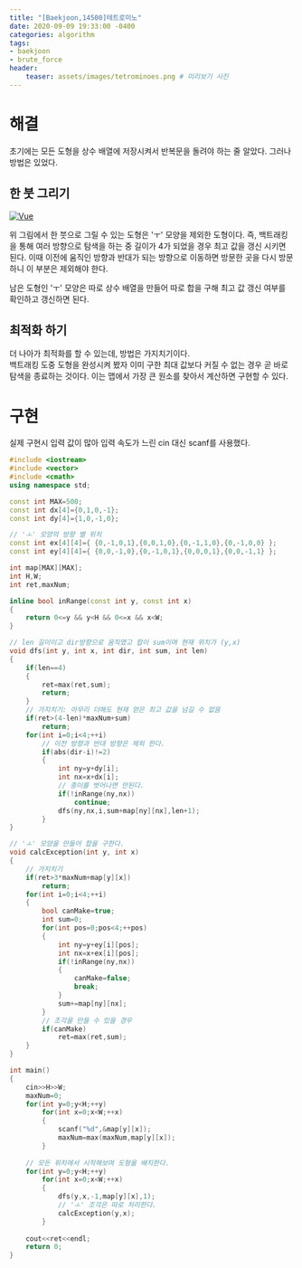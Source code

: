 ```yaml
---
title: "[Baekjoon,14500]테트로미노"
date: 2020-09-09 19:33:00 -0400
categories: algorithm 
tags:
- baekjoon 
- brute_force 
header:
    teaser: assets/images/tetrominoes.png # 미리보기 사진 
---
```


# 해결 
초기에는 모든 도형을 상수 배열에 저장시켜서 반복문을 돌려야 하는 줄 알았다. 그러나 방법은 있었다. 

## 한 붓 그리기 
[![Vue](https://onlinejudgeimages.s3-ap-northeast-1.amazonaws.com/problem/14500/1.png)](https://www.acmicpc.net/problem/14500) 

위 그림에서 한 붓으로 그릴 수 있는 도형은 'ㅜ' 모양을 제외한 도형이다. 
즉, 백트래킹을 통해 여러 방향으로 탐색을 하는 중 길이가 4가 되었을 경우 최고 값을 갱신 시키면 된다.
이때 이전에 움직인 방향과 반대가 되는 방향으로 이동하면 방문한 곳을 다시 방문하니 이 부분은 제외해야 한다. 

남은 도형인 'ㅜ' 모양은 따로 상수 배열을 만들어 따로 합을 구해 최고 값 갱신 여부를 확인하고 갱신하면 된다.

## 최적화 하기 
더 나아가 최적화를 할 수 있는데, 방법은 가지치기이다.  
백트래킹 도중 도형을 완성시켜 봤자 이미 구한 최대 값보다 커질 수 없는 경우 곧 바로 탐색을 종료하는 것이다. 
이는 맵에서 가장 큰 원소를 찾아서 계산하면 구현할 수 있다.  

# 구현 
실제 구현시 입력 값이 많아 입력 속도가 느린 cin 대신 scanf를 사용했다.
```cpp
#include <iostream>
#include <vector>
#include <cmath>
using namespace std;

const int MAX=500;
const int dx[4]={0,1,0,-1};
const int dy[4]={1,0,-1,0};

// 'ㅗ' 모양의 방향 별 위치
const int ex[4][4]={ {0,-1,0,1},{0,0,1,0},{0,-1,1,0},{0,-1,0,0} };
const int ey[4][4]={ {0,0,-1,0},{0,-1,0,1},{0,0,0,1},{0,0,-1,1} };

int map[MAX][MAX];
int H,W;
int ret,maxNum;

inline bool inRange(const int y, const int x)
{
    return 0<=y && y<H && 0<=x && x<W;
}

// len 길이이고 dir방향으로 움직였고 합이 sum이며 현재 위치가 (y,x)
void dfs(int y, int x, int dir, int sum, int len)
{
    if(len==4)
    {
        ret=max(ret,sum);
        return;
    }
    // 가지치기: 아무리 더해도 현재 얻은 최고 값을 넘길 수 없음
    if(ret>(4-len)*maxNum+sum)
        return;
    for(int i=0;i<4;++i)
        // 이전 방향과 반대 방향은 제외 한다.
        if(abs(dir-i)!=2)
        {
            int ny=y+dy[i];
            int nx=x+dx[i];
            // 종이를 벗어나면 안된다.
            if(!inRange(ny,nx))
                continue;
            dfs(ny,nx,i,sum+map[ny][nx],len+1);
        }
}

// 'ㅗ' 모양을 만들어 합을 구한다.
void calcException(int y, int x)
{
    // 가지치기
    if(ret>3*maxNum+map[y][x])
        return;
    for(int i=0;i<4;++i)
    {
        bool canMake=true;
        int sum=0;
        for(int pos=0;pos<4;++pos)
        {
            int ny=y+ey[i][pos];
            int nx=x+ex[i][pos];
            if(!inRange(ny,nx))
            {
                canMake=false;
                break;
            }
            sum+=map[ny][nx];
        }
        // 조각을 만들 수 있을 경우 
        if(canMake)
            ret=max(ret,sum);
    }
}

int main()
{
    cin>>H>>W;
    maxNum=0;
    for(int y=0;y<H;++y)
        for(int x=0;x<W;++x)
        {
            scanf("%d",&map[y][x]);
            maxNum=max(maxNum,map[y][x]);
        }
    
    // 모든 위치에서 시작해보며 도형을 배치한다.
    for(int y=0;y<H;++y)
        for(int x=0;x<W;++x)
        {
            dfs(y,x,-1,map[y][x],1);
            // 'ㅗ' 조각은 따로 처리한다.
            calcException(y,x);
        }
    
    cout<<ret<<endl;
    return 0;
}

```
